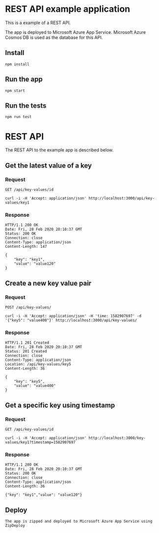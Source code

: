 # REST API example application

This is a example of a REST API.

The app is deployed to Microsoft Azure App Service.
Microsoft Azure Cosmos DB is used as the database for this API.

## Install

    npm install

## Run the app

    npm start

## Run the tests

    npm run test

# REST API

The REST API to the example app is described below.

## Get the latest value of a key

### Request

`GET /api/key-values/id`

    curl -i -H 'Accept: application/json' http://localhost:3000/api/key-values/key1

### Response

    HTTP/1.1 200 OK
    Date: Fri, 28 Feb 2020 20:10:37 GMT
    Status: 200 OK
    Connection: close
    Content-Type: application/json
    Content-Length: 147

    {
		"key": "key1",
		"value": "value120"
	}

## Create a new key value pair

### Request

`POST /api/key-values/`

    curl -i -H 'Accept: application/json' -H 'time: 1582907697' -d '{"key5": "value400"}' http://localhost:3000/api/key-values/

### Response

    HTTP/1.1 201 Created
    Date: Fri, 28 Feb 2020 20:10:37 GMT
    Status: 201 Created
    Connection: close
    Content-Type: application/json
    Location: /api/key-values/key5
    Content-Length: 36

    {
		"key": "key5",
		"value": "value400"
	}

## Get a specific key using timestamp

### Request

`GET /api/key-values/id`

    curl -i -H 'Accept: application/json' http://localhost:3000/key-values/key1?timestamp=1582907697

### Response

    HTTP/1.1 200 OK
    Date: Fri, 28 Feb 2020 20:10:37 GMT
    Status: 200 OK
    Connection: close
    Content-Type: application/json
    Content-Length: 36

    {"key": "key1","value": "value120"}
	
## Deploy
	
	The app is zipped and deployed to Microsoft Azure App Service using ZipDeploy